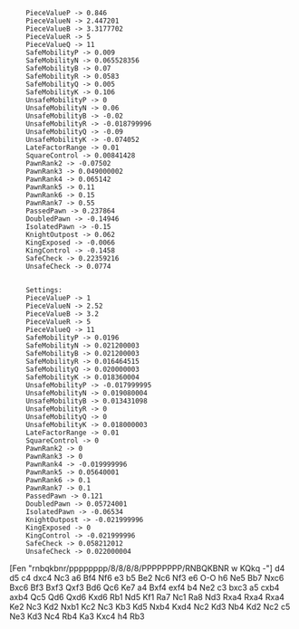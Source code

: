        PieceValueP -> 0.846
        PieceValueN -> 2.447201
        PieceValueB -> 3.3177702
        PieceValueR -> 5
        PieceValueQ -> 11
        SafeMobilityP -> 0.009
        SafeMobilityN -> 0.065528356
        SafeMobilityB -> 0.07
        SafeMobilityR -> 0.0583
        SafeMobilityQ -> 0.005
        SafeMobilityK -> 0.106
        UnsafeMobilityP -> 0
        UnsafeMobilityN -> 0.06
        UnsafeMobilityB -> -0.02
        UnsafeMobilityR -> -0.018799996
        UnsafeMobilityQ -> -0.09
        UnsafeMobilityK -> -0.074052
        LateFactorRange -> 0.01
        SquareControl -> 0.00841428
        PawnRank2 -> -0.07502
        PawnRank3 -> 0.049000002
        PawnRank4 -> 0.065142
        PawnRank5 -> 0.11
        PawnRank6 -> 0.15
        PawnRank7 -> 0.55
        PassedPawn -> 0.237864
        DoubledPawn -> -0.14946
        IsolatedPawn -> -0.15
        KnightOutpost -> 0.062
        KingExposed -> -0.0066
        KingControl -> -0.1458
        SafeCheck -> 0.22359216
        UnsafeCheck -> 0.0774


        Settings:
        PieceValueP -> 1
        PieceValueN -> 2.52
        PieceValueB -> 3.2
        PieceValueR -> 5
        PieceValueQ -> 11
        SafeMobilityP -> 0.0196
        SafeMobilityN -> 0.021200003
        SafeMobilityB -> 0.021200003
        SafeMobilityR -> 0.016464515
        SafeMobilityQ -> 0.020000003
        SafeMobilityK -> 0.018360004
        UnsafeMobilityP -> -0.017999995
        UnsafeMobilityN -> 0.019080004
        UnsafeMobilityB -> 0.013431098
        UnsafeMobilityR -> 0
        UnsafeMobilityQ -> 0
        UnsafeMobilityK -> 0.018000003
        LateFactorRange -> 0.01
        SquareControl -> 0
        PawnRank2 -> 0
        PawnRank3 -> 0
        PawnRank4 -> -0.019999996
        PawnRank5 -> 0.05640001
        PawnRank6 -> 0.1
        PawnRank7 -> 0.1
        PassedPawn -> 0.121
        DoubledPawn -> 0.05724001
        IsolatedPawn -> -0.06534
        KnightOutpost -> -0.021999996
        KingExposed -> 0
        KingControl -> -0.021999996
        SafeCheck -> 0.058212012
        UnsafeCheck -> 0.022000004

[Fen "rnbqkbnr/pppppppp/8/8/8/8/PPPPPPPP/RNBQKBNR w KQkq -"]
d4 d5 c4 dxc4 Nc3 a6 Bf4 Nf6 e3 b5 Be2 Nc6 Nf3 e6 O-O h6 Ne5 Bb7 Nxc6 Bxc6 Bf3 Bxf3 Qxf3 Bd6 Qc6 Ke7 a4 Bxf4 exf4 b4 Ne2 c3 bxc3 a5 cxb4 axb4 Qc5 Qd6 Qxd6 Kxd6 Rb1 Nd5 Kf1 Ra7 Nc1 Ra8 Nd3 Rxa4 Rxa4 Rxa4 Ke2 Nc3 Kd2 Nxb1 Kc2 Nc3 Kb3 Kd5 Nxb4 Kxd4 Nc2 Kd3 Nb4 Kd2 Nc2 c5 Ne3 Kd3 Nc4 Rb4 Ka3 Kxc4 h4 Rb3